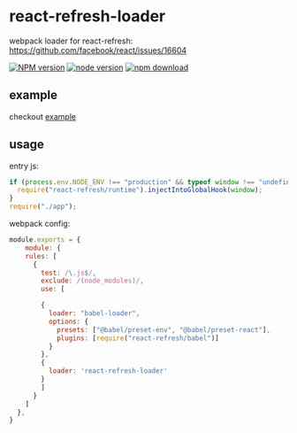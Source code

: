 # react-refresh-loader

webpack loader for react-refresh: https://github.com/facebook/react/issues/16604

[![NPM version][npm-image]][npm-url]
[![node version][node-image]][node-url]
[![npm download][download-image]][download-url]

[npm-image]: http://img.shields.io/npm/v/react-refresh-loader.svg?style=flat-square
[npm-url]: http://npmjs.org/package/react-refresh-loader
[travis-image]: https://img.shields.io/travis/yiminghe/react-refresh-loader.svg?style=flat-square
[travis-url]: https://travis-ci.org/yiminghe/react-refresh-loader
[coveralls-image]: https://img.shields.io/coveralls/yiminghe/react-refresh-loader.svg?style=flat-square
[coveralls-url]: https://coveralls.io/r/yiminghe/react-refresh-loader?branch=master
[gemnasium-image]: http://img.shields.io/gemnasium/yiminghe/react-refresh-loader.svg?style=flat-square
[gemnasium-url]: https://gemnasium.com/yiminghe/react-refresh-loader
[node-image]: https://img.shields.io/badge/node.js-%3E=10.0.0-green.svg?style=flat-square
[node-url]: http://nodejs.org/download/
[download-image]: https://img.shields.io/npm/dm/react-refresh-loader.svg?style=flat-square
[download-url]: https://npmjs.org/package/react-refresh-loader



## example

checkout [example](./example)

## usage

entry js:

```js
if (process.env.NODE_ENV !== "production" && typeof window !== "undefined") {
  require("react-refresh/runtime").injectIntoGlobalHook(window);
}
require("./app");
```

webpack config:

```js
module.exports = {
	module: {
    rules: [
      {
        test: /\.js$/,
        exclude: /(node_modules)/,
        use: [

        {
          loader: "babel-loader",
          options: {
            presets: ["@babel/preset-env", "@babel/preset-react"],
            plugins: [require("react-refresh/babel")]
          }
        },
        {
          loader: 'react-refresh-loader'
        }
        ]
      }
    ]
  },
}
```
